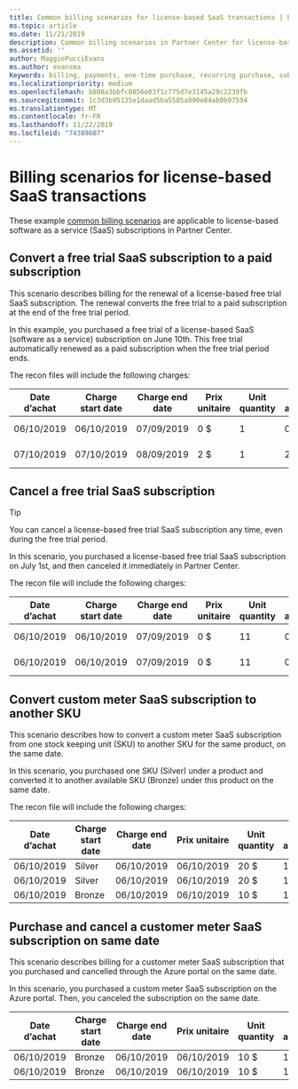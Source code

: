 ```yaml
---
title: Common billing scenarios for license-based SaaS transactions | Partner Center
ms.topic: article
ms.date: 11/21/2019
description: Common billing scenarios in Partner Center for license-based SaaS transactions.
ms.assetid: ''
author: MaggiePucciEvans
ms.author: evansma
Keywords: billing, payments, one-time purchase, recurring purchase, subscriptions, seats
ms.localizationpriority: medium
ms.openlocfilehash: b808a3bbfc0856e03f1c775d7e3145a29c2239fb
ms.sourcegitcommit: 1c3d3b95135e1daad5ba5585a090e84ab0b97594
ms.translationtype: MT
ms.contentlocale: fr-FR
ms.lasthandoff: 11/22/2019
ms.locfileid: "74389607"
---
```

# <a name="billing-scenarios-for-license-based-saas-transactions"></a>Billing scenarios for license-based SaaS transactions

These example [common billing scenarios](common-billing-scenarios.md) are applicable to license-based software as a service (SaaS) subscriptions in Partner Center.

## <a name="convert-a-free-trial-saas-subscription-to-a-paid-subscription"></a>Convert a free trial SaaS subscription to a paid subscription

This scenario describes billing for the renewal of a license-based free trial SaaS subscription. The renewal converts the free trial to a paid subscription at the end of the free trial period.

In this example, you purchased a free trial of a license-based SaaS (software as a service) subscription on June 10th. This free trial automatically renewed as a paid subscription when the free trial period ends.

The recon files will include the following charges:

| Date d’achat | Charge start date | Charge end date | Prix unitaire | Unit quantity | Total amount | Type de frais | Subscription description |
| ------------- | ----------------- | --------------- | ---------- | ------------- | ------------ | ----------- | ----------------- |
| 06/10/2019 | 06/10/2019 | 07/09/2019 | 0 $ | 1 | 0 $ | Nouveau | Évaluation gratuite |
| 07/10/2019 | 07/10/2019 | 08/09/2019 | 2 $ | 1 | 2 $ | Renouveler | Paid subscription |

## <a name="cancel-a-free-trial-saas-subscription"></a>Cancel a free trial SaaS subscription

> [!TIP]
> You can cancel a license-based free trial SaaS subscription any time, even during the free trial period.

In this scenario, you purchased a license-based free trial SaaS subscription on July 1st, and then canceled it immediately in Partner Center. 

The recon file will include the following charges:

| Date d’achat | Charge start date | Charge end date | Prix unitaire | Unit quantity | Total amount | Type de frais | Subscription description |
| ------------- | ----------------- | --------------- | ---------- | ------------- | ------------ | ----------- | ----------------- |
| 06/10/2019 | 06/10/2019 | 07/09/2019 | 0 $ | 11 | 0 $ | Nouveau | Évaluation gratuite |
| 06/10/2019 | 06/10/2019 | 07/09/2019 | 0 $ | 11 | 0 $ | Annuler | Évaluation gratuite |

## <a name="convert-custom-meter-saas-subscription-to-another-sku"></a>Convert custom meter SaaS subscription to another SKU

This scenario describes how to convert a custom meter SaaS subscription from one stock keeping unit (SKU) to another SKU for the same product, on the same date.

In this scenario, you purchased one SKU (Silver) under a product and converted it to another available SKU (Bronze) under this product on the same date.

The recon file will include the following charges:

| Date d’achat | Charge start date | Charge end date | Prix unitaire | Unit quantity | Total amount | Type de frais | Subscription description |
| ------------- | ----------------- | --------------- | ---------- | ------------- | ------------ | ----------- | ----------------- |
| 06/10/2019 | Silver | 06/10/2019 | 06/10/2019 | 20 $ | 1 | 20 $ | Nouveau | Custom meter SaaS subscription |
| 06/10/2019 | Silver | 06/10/2019 | 06/10/2019 | 20 $ | 1 | -$20 | Convertir | Prorated rebill for custom meter SaaS subscription |
| 06/10/2019 | Bronze | 06/10/2019 | 06/10/2019 | 10 $ | 1 | 10 $ | Convertir | Custom meter SaaS subscription |

## <a name="purchase-and-cancel-a-customer-meter-saas-subscription-on-same-date"></a>Purchase and cancel a customer meter SaaS subscription on same date

This scenario describes billing for a customer meter SaaS subscription that you purchased and cancelled through the Azure portal on the same date.

In this scenario, you purchased a custom meter SaaS subscription on the Azure portal. Then, you canceled the subscription on the same date.

| Date d’achat | Charge start date | Charge end date | Prix unitaire | Unit quantity | Total amount | Type de frais | Subscription description |
| ------------- | ----------------- | --------------- | ---------- | ------------- | ------------ | ----------- | ----------------- |
| 06/10/2019 | Bronze | 06/10/2019 | 06/10/2019 | 10 $ | 1 | 10 $ | Nouveau | Custom meter SaaS subscription |
| 06/10/2019 | Bronze | 06/10/2019 | 06/10/2019 | 10 $ | 1 | -$10 | CancelImmediate | Custom meter SaaS subscription |

